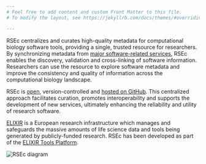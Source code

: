 ```yaml
---
# Feel free to add content and custom Front Matter to this file.
# To modify the layout, see https://jekyllrb.com/docs/themes/#overriding-theme-defaults

---
```

<div class="row align-items-center">
  <div class="col-12 col-md-6">
    <p>
      RSEc centralizes and curates high-quality metadata for computational biology software tools, providing a single, trusted resource for researchers. By synchronizing metadata from <a href="/sources">major software-related services</a>, RSEc enables the discovery, validation and cross-linking of software information. Researchers can use the resource to explore software metadata and improve the consistency and quality of information across the computational biology landscape.
    </p>
    <p>
      RSEc is <a href="/licence">open</a>, version-controlled and <a href="https://github.com/research-software-ecosystem">hosted on GitHub</a>. This centralized approach facilitates curation, promotes interoperability and supports the development of new services, ultimately enhancing the reliability and utility of research software.
    </p>
    <p>
      <a href="https://elixir-europe.org" target="_blank">ELIXIR</a> is a European research infrastructure which manages and safeguards the massive amounts of life science data and tools being generated by publicly-funded research. RSEc has been developed as part of the <a href="https://elixir-europe.org/platforms/tools" target="_blank">ELIXIR Tools Platform</a>.
    </p>
  </div>
  <div class="col-12 col-md-6">
    <img src="/assets/img/rsec.svg" alt="RSEc diagram" class="img-fluid">
  </div>
</div>
